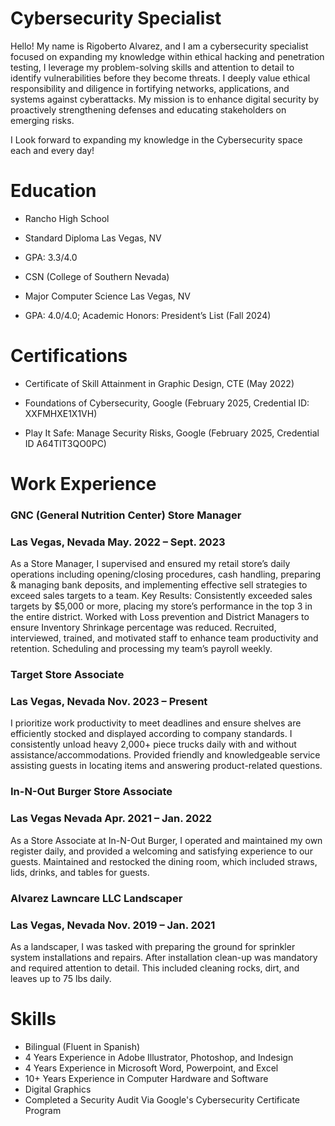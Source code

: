 # Cybersecurity Specialist
Hello! My name is Rigoberto Alvarez, and I am a cybersecurity specialist focused on expanding my knowledge within ethical hacking and penetration testing, I leverage my problem-solving skills and attention to detail to identify vulnerabilities before they become threats. I deeply value ethical responsibility and diligence in fortifying networks, applications, and systems against cyberattacks. My mission is to enhance digital security by proactively strengthening defenses and educating stakeholders on emerging risks.

I Look forward to expanding my knowledge in the Cybersecurity space each and every day!



# Education

- Rancho High School					                     	        		      
- Standard Diploma		   			                                                                         Las Vegas, NV
- GPA: 3.3/4.0

- CSN (College of Southern Nevada) 					                     	        		      
- Major Computer Science			   			                                                             Las Vegas, NV
- GPA: 4.0/4.0; Academic Honors: President’s List (Fall 2024)

# Certifications
- Certificate of Skill Attainment in Graphic Design, CTE (May 2022)

- Foundations of Cybersecurity, Google (February 2025, Credential ID: XXFMHXE1X1VH)

- Play It Safe: Manage Security Risks, Google (February 2025, Credential ID A64TIT3QO0PC)

# Work Experience
### GNC (General Nutrition Center) Store Manager                         	        	                                                 
### Las Vegas, Nevada May. 2022 – Sept. 2023

As a Store Manager, I supervised and ensured my retail store’s daily operations including opening/closing procedures, cash handling, preparing & managing bank deposits, and implementing effective sell strategies to exceed sales targets to a team.
Key Results: Consistently exceeded sales targets by $5,000 or more, placing my store’s performance in the top 3 in the entire district.
Worked with Loss prevention and District Managers to ensure Inventory Shrinkage percentage was reduced.
Recruited, interviewed, trained, and motivated staff to enhance team productivity and retention. Scheduling and processing my team’s payroll weekly.

### Target Store Associate                                                                                                          
### Las Vegas, Nevada  Nov. 2023 – Present

I prioritize work productivity to meet deadlines and ensure shelves are efficiently stocked and displayed according to company standards. I consistently unload heavy 2,000+ piece trucks daily with and without assistance/accommodations. Provided friendly and knowledgeable service assisting guests in locating items and answering product-related questions.

### In-N-Out Burger Store Associate									                                                                                         
### Las Vegas Nevada Apr. 2021 – Jan. 2022

As a Store Associate at In-N-Out Burger, I operated and maintained my own register daily, and provided a welcoming and satisfying experience to our guests. Maintained and restocked the dining room, which included straws, lids, drinks, and tables for guests.

### Alvarez Lawncare LLC Landscaper                                          	          	                                     
### Las Vegas, Nevada Nov. 2019 – Jan. 2021
 
As a landscaper, I was tasked with preparing the ground for sprinkler system installations and repairs. After installation clean-up was mandatory and required attention to detail. This included cleaning rocks, dirt, and leaves up to 75 lbs daily.

# Skills
- Bilingual (Fluent in Spanish)
- 4 Years Experience in Adobe Illustrator, Photoshop, and Indesign
- 4 Years Experience in Microsoft Word, Powerpoint, and Excel
- 10+ Years Experience in Computer Hardware and Software
- Digital Graphics
- Completed a Security Audit Via Google's Cybersecurity Certificate Program
